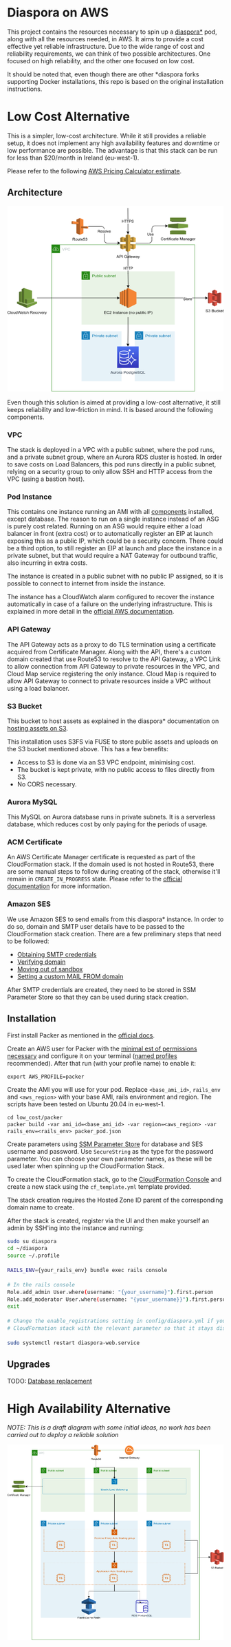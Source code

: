 # Diaspora on AWS
This project contains the resources necessary to spin up a [diaspora*](https://diasporafoundation.org/) pod, along with
all the resources needed, in AWS. It aims to provide a cost effective yet reliable infrastructure.
Due to the wide range of cost and reliability requirements, we can think of two possible architectures. One focused on
high reliability, and the other one focused on low cost.

It should be noted that, even though there are other *diaspora forks supporting Docker installations, this repo is based
on the original installation instructions.

# Low Cost Alternative
This is a simpler, low-cost architecture. While it still provides a reliable setup, it does not implement any high
availability features and downtime or low performance are possible. The advantage is that this stack can be run for less
than $20/month in Ireland (eu-west-1).

Please refer to the following [AWS Pricing Calculator estimate](https://calculator.aws/#/estimate?id=1966a424bb82d72b8f68622697035a8aab7428ed).

## Architecture
![Low-cost Infrastructure Diagram](./low_cost/infra-diagram.png)

Even though this solution is aimed at providing a low-cost alternative, it still keeps reliability and low-friction in
mind. It is based around the following components.

### VPC
The stack is deployed in a VPC with a public subnet, where the pod runs, and a private subnet group, where an Aurora RDS
cluster is hosted. In order to save costs on Load Balancers, this pod runs directly in a public subnet, relying on
a security group to only allow SSH and HTTP access from the VPC (using a bastion host).

### Pod Instance
This contains one instance running an AMI with all [components](https://wiki.diasporafoundation.org/Diasporas_components_explained)
installed, except database. The reason to run on a single instance instead of an ASG is purely cost related. Running
on an ASG would require either a load balancer in front (extra cost) or to automatically register an EIP at launch
exposing this as a public IP, which could be a security concern. There could be a third option, to still register an EIP
at launch and place the instance in a private subnet, but that would require a NAT Gateway for outbound traffic, also
incurring in extra costs.

The instance is created in a public subnet with no public IP assigned, so it is possible to connect to internet from
inside the instance.

The instance has a CloudWatch alarm configured to recover the instance automatically in case of a failure on the
underlying infrastructure. This is explained in more detail in the [official AWS documentation](https://docs.aws.amazon.com/AWSEC2/latest/UserGuide/ec2-instance-recover.html).

### API Gateway
The API Gateway acts as a proxy to do TLS termination using a certificate acquired from Certificate Manager. Along with
the API, there's a custom domain created that use Route53 to resolve to the API Gateway, a VPC Link to allow connection
from API Gateway to private resources in the VPC, and Cloud Map service registering the only instance. Cloud Map
is required to allow API Gateway to connect to private resources inside a VPC without using a load balancer.

### S3 Bucket
This bucket to host assets as explained in the diaspora* documentation on [hosting assets on S3](https://wiki.diasporafoundation.org/Asset_hosting_on_S3).

This installation uses S3FS via FUSE to store public assets and uploads on the S3 bucket mentioned above. This has a few
benefits:

* Access to S3 is done via an S3 VPC endpoint, minimising cost.
* The bucket is kept private, with no public access to files directly from S3.
* No CORS necessary.

### Aurora MySQL
This MySQL on Aurora database runs in private subnets. It is a serverless database, which reduces cost by only
paying for the periods of usage.

### ACM Certificate
An AWS Certificate Manager certificate is requested as part of the CloudFormation stack. If the domain used is not
hosted in Route53, there are some manual steps to follow during creating of the stack, otherwise it'll remain in
`CREATE_IN_PROGRESS` state. Please refer to the [official documentation](https://docs.aws.amazon.com/AWSCloudFormation/latest/UserGuide/aws-resource-certificatemanager-certificate.html)
for more information.

### Amazon SES
We use Amazon SES to send emails from this diaspora* instance. In order to do so, domain and SMTP user details have
to be passed to the CloudFormation stack creation. There are a few preliminary steps that need to be followed:

* [Obtaining SMTP credentials](https://docs.aws.amazon.com/ses/latest/DeveloperGuide/smtp-credentials.html)
* [Verifying domain](https://docs.aws.amazon.com/ses/latest/DeveloperGuide/verify-domain-procedure.html)
* [Moving out of sandbox](https://docs.aws.amazon.com/ses/latest/DeveloperGuide/request-production-access.html)
* [Setting a custom MAIL FROM domain](https://docs.aws.amazon.com/ses/latest/DeveloperGuide/mail-from.html)

After SMTP credentials are created, they need to be stored in SSM Parameter Store so that they can be used during
stack creation.

## Installation

First install Packer as mentioned in the [official docs](https://www.packer.io/docs/install).

Create an AWS user for Packer with the [minimal est of permissions necessary](https://www.packer.io/docs/builders/amazon#iam-task-or-instance-role)
and configure it on your terminal ([named profiles](https://docs.aws.amazon.com/cli/latest/userguide/cli-configure-profiles.html)
recommended). After that run (with your profile name) to enable it:

```
export AWS_PROFILE=packer
```

Create the AMI you will use for your pod. Replace `<base_ami_id>`, `rails_env` and `<aws_region>` with your base AMI,
rails environment and region. The  scripts have been tested on Ubuntu 20.04 in eu-west-1.

```
cd low_cost/packer
packer build -var ami_id=<base_ami_id> -var region=<aws_region> -var rails_env=<rails_env> packer_pod.json
```

Create parameters using [SSM Parameter Store](https://docs.aws.amazon.com/systems-manager/latest/userguide/systems-manager-parameter-store.html)
for database and SES username and password. Use `SecureString` as the type for the password parameter. You can choose
your own  parameter names, as these will be used later when spinning up the CloudFormation Stack.

To create the CloudFormation stack, go to the [CloudFormation Console](https://eu-west-1.console.aws.amazon.com/cloudformation/home)
and create a new stack using the `cf_template.yml` template provided.

The stack creation requires the Hosted Zone ID parent of the corresponding domain name to create.

After the stack is created, register via the UI and then make yourself an admin by SSH'ing into the instance and
running:

```bash
sudo su diaspora
cd ~/diaspora
source ~/.profile

RAILS_ENV={your_rails_env} bundle exec rails console

# In the rails console
Role.add_admin User.where(username: "{your_username}").first.person
Role.add_moderator User.where(username: "{your_username}}").first.person
exit

# Change the enable_registrations setting in config/diaspora.yml if you want to block future registrations (also update
# CloudFormation stack with the relevant parameter so that it stays disabled in future updates)

sudo systemctl restart diaspora-web.service
```

## Upgrades
TODO: [Database replacement](https://docs.aws.amazon.com/AWSCloudFormation/latest/UserGuide/aws-resource-rds-dbcluster.html)


# High Availability Alternative
*NOTE: This is a draft diagram with some initial ideas, no work has been carried out to deploy a reliable solution*

![Low-cost Infrastructure Diagram](high_availability/infra-diagram.png)